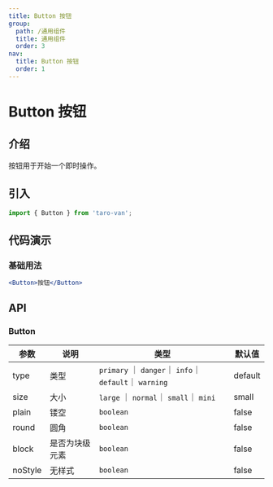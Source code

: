 ```yaml
---
title: Button 按钮
group:
  path: /通用组件
  title: 通用组件
  order: 3
nav:
  title: Button 按钮
  order: 1
---
```


# Button 按钮

## 介绍

按钮用于开始一个即时操作。

## 引入

```jsx | pure
import { Button } from 'taro-van';
```

## 代码演示

### 基础用法

```jsx | pure
<Button>按钮</Button>
```

## API

### Button

| 参数    | 说明           | 类型                                                   | 默认值  |
| ------- | -------------- | ------------------------------------------------------ | ------- |
| type    | 类型           | `primary` ｜ `danger`｜ `info`｜ `default`｜ `warning` | default |
| size    | 大小           | `large` ｜ `normal`｜ `small`｜ `mini`                 | small   |
| plain   | 镂空           | `boolean `                                             | false   |
| round   | 圆角           | `boolean`                                              | false   |
| block   | 是否为块级元素 | `boolean`                                              | false   |
| noStyle | 无样式         | `boolean`                                              | false   |
